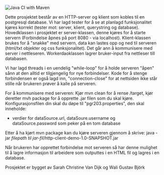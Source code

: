 ![Java CI with Maven](https://github.com/Sarahcvd/http-client-demo/workflows/Java%20CI%20with%20Maven/badge.svg)

Dette prosjektet består av en HTTP-server og klient som kobles til en postgresql database. Vi har lagd tester for å se at planlagd funksjonalitet kjøres korrekt (tester mot: server, klient, querystring og database). Hovedklassen i prosjektet er server-klassen, denne kjøres for å starte servern (Forbindelse åpnes på port 8080 - via localhost). Klient-klassen brukes for å "snakke" med servern, data kan lastes opp og ned til serveren (html/txt objekter og css funksjonalitet). Det går ann å kommunisere med server i nettleseren. Workerdaoklassen lagrer bruker-input fra nettleser till databasen.

Vi har lagd threads i en uendelig "while-loop" for å holde serveren "åpen" sånn at den alltid er tilgjengelig for nye forbindelser. Kode for å stenge forbindensen er også lagd inn, "connection-close" for at nettsiden ikke står stille når brukeren prøver å kalle på serveren.

For å kommunisere med serveren:
Kjør mvn clean for å rense /target, kjør deretter mvh package for å opprette .jar filen som du skal kjøre. Konfigurasjonsfilen din skal du døpe til "pgr203.properties", den skal inneholde: 
* verdier for dataSource.url, dataSoure.username og dataSource.password som peker på en tom database

Etter å ha kjørt mvn package kan du kjøre serveren gjennom å skrive: java -jar *filepath til jar-fil*/http-client-demo-1.0-SNAPSHOT.jar

Når brukeren har opprettet forbindelse mot serveren så har denne mulighet til å lagre informasjon til arbeidere som outputtes i en HTML fil og lagres i en database. 

Prosjektet er bygget av Sarah Christine Van Dijk og Wali Gustav Björk
